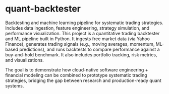 # quant-backtester
Backtesting and machine learning pipeline for systematic trading strategies. Includes data ingestion, feature engineering, strategy simulation, and performance visualization.
This project is a quantitative trading backtester and ML pipeline built in Python. It ingests free market data (via Yahoo Finance), generates trading signals (e.g., moving averages, momentum, ML-based predictions), and runs backtests to compare performance against a buy-and-hold benchmark. It also includes portfolio tracking, risk metrics, and visualizations.

The goal is to demonstrate how cloud-native software engineering + financial modeling can be combined to prototype systematic trading strategies, bridging the gap between research and production-ready quant systems.
